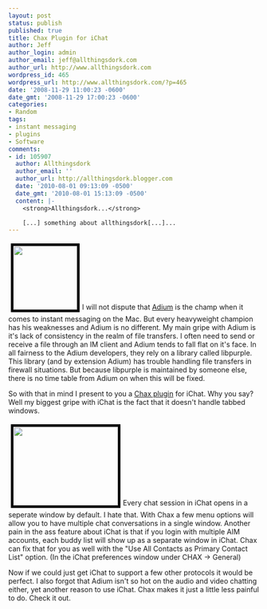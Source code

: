 ```yaml
---
layout: post
status: publish
published: true
title: Chax Plugin for iChat
author: Jeff
author_login: admin
author_email: jeff@allthingsdork.com
author_url: http://www.allthingsdork.com
wordpress_id: 465
wordpress_url: http://www.allthingsdork.com/?p=465
date: '2008-11-29 11:00:23 -0600'
date_gmt: '2008-11-29 17:00:23 -0600'
categories:
- Random
tags:
- instant messaging
- plugins
- Software
comments:
- id: 105907
  author: Allthingsdork
  author_email: ''
  author_url: http://allthingsdork.blogger.com
  date: '2010-08-01 09:13:09 -0500'
  date_gmt: '2010-08-01 15:13:09 -0500'
  content: |-
    <strong>Allthingsdork...</strong>

    [...] something about allthingsdork[...]...
---
```

<p><a href="http://www.allthingsdork.com/wp-content/uploads/2008/11/chax.png"><img class="size-medium wp-image-467 alignleft" style="margin: 5px; border: 5px solid black;" title="chax" src="http://www.allthingsdork.com/wp-content/uploads/2008/11/chax.png" alt="" width="128" height="128" /></a>I will not dispute that <a href="http://www.adiumx.com" target="_blank">Adium</a> is the champ when it comes to instant messaging on the Mac. But every heavyweight champion has his weaknesses and Adium is no different. My main gripe with Adium is it's lack of consistency in the realm of file transfers. I often need to send or receive a file through an IM client and Adium tends to fall flat on it's face. In all fairness to the Adium developers, they rely on a library called libpurple. This library (and by extension Adium) has trouble handling file transfers in firewall situations. But because libpurple is maintained by someone else, there is no time table from Adium on when this will be fixed.</p>
<p>So with that in mind I present to you a <a href="http://www.macupdate.com/info.php/id/20056">Chax plugin</a> for iChat. Why you say? Well my biggest gripe with iChat is the fact that it doesn't handle tabbed windows.</p>
<p><a href="http://www.allthingsdork.com/wp-content/uploads/2008/11/chax-screen-shot.jpg"><img class="size-medium wp-image-466 alignright" style="margin: 5px; border: 5px solid black;" title="chax-screen-shot" src="http://www.allthingsdork.com/wp-content/uploads/2008/11/chax-screen-shot-300x226.jpg" alt="" width="210" height="158" /></a>Every chat session in iChat opens in a seperate window by default. I hate that. With Chax a few menu options will allow you to have multiple chat conversations in a single window. Another pain in the ass feature about iChat is that if you login with multiple AIM accounts, each buddy list will show up as a separate window in iChat. Chax can fix that for you as well with the "Use All Contacts as Primary Contact List" option. (In the iChat preferences window under CHAX -> General)</p>
<p>Now if we could just get iChat to support a few other protocols it would be perfect. I also forgot that Adium isn't so hot on the audio and video chatting either, yet another reason to use iChat. Chax makes it just a little less painful to do. Check it out.</p>
